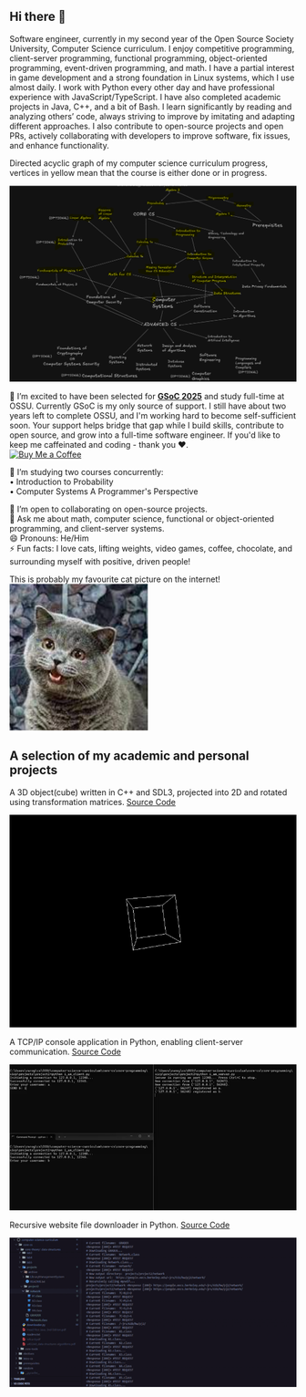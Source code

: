 <!--
**edcedcedcedc/edcedcedcedc** is a ✨ _special_ ✨ repository because its `README.md` (this file) appears on your GitHub profile.

Here are some ideas to get you started:
- 📫 How to reach me: [LinkedIn](https://www.linkedin.com/in/androranogajec/) or [email](mailto:ranogaet@gmail.com).
- 🔭 I’m currently working on ...
- 🌱 I’m currently learning ...
- 👯 I’m looking to collaborate on ...
- 🤔 I’m looking for help with ...
- 💬 Ask me about ...
- 📫 How to reach me: ...
- 😄 Pronouns: ...
- ⚡ Fun fact: ...
-->

## Hi there 👋  

Software engineer, currently in my second year of the Open Source Society University, Computer Science curriculum. I enjoy competitive programming, client-server programming, functional programming, object-oriented programming, event-driven programming, and math. I have a partial interest in game development and a strong foundation in Linux systems, which I use almost daily. I work with Python every other day and have professional experience with JavaScript/TypeScript. I have also completed academic projects in Java, C++, and a bit of Bash. I learn significantly by reading and analyzing others’ code, always striving to improve by imitating and adapting different approaches. I also contribute to open-source projects and open PRs, actively collaborating with developers to improve software, fix issues, and enhance functionality.

Directed acyclic graph of my computer science curriculum progress, vertices in yellow mean that the course is either done or in progress.

![image](dag090825.png)

🔭 I’m excited to have been selected for [**GSoC 2025**](https://summerofcode.withgoogle.com/programs/2025/projects/RTuXxB1k) and study full-time at OSSU. Currently GSoC is my only source of support.
I still have about two years left to complete OSSU, and I'm working hard to become self-sufficient soon. Your support helps bridge that gap while I build skills, contribute to open source, and grow into a full-time software engineer. If you'd like to keep me caffeinated and coding - thank you ❤️. <br>
[![Buy Me a Coffee](https://www.buymeacoffee.com/assets/img/custom_images/yellow_img.png)](https://www.buymeacoffee.com/androranogajec)

🌱 I’m studying two courses concurrently:  
• Introduction to Probability <br>
• Computer Systems A Programmer's Perspective 

👯 I’m open to collaborating on open-source projects.  
💬 Ask me about math, computer science, functional or object-oriented programming, and client-server systems.  
😄 Pronouns: He/Him  
⚡ Fun facts: I love cats, lifting weights, video games, coffee, chocolate, and surrounding myself with positive, driven people!

  This is probably my favourite cat picture on the internet!<br>
  ![image](cs50cat.png)<br>

  ## A selection of my academic and personal projects
  A 3D object(cube) written in C++ and SDL3, projected into 2D and rotated using transformation matrices. [Source Code](https://github.com/edcedcedcedc/computer-science-curriculum-ossu/tree/master/advanced-cs/advanced-math/linear-algebra/spinningCube)

  ![spinningcube](spinningcube.gif)<br>

  A TCP/IP console application in Python, enabling client-server communication. [Source Code](https://github.com/edcedcedcedc/computer-science-curriculum-ossu/tree/master/core-cs/core-programming/sicp/projects/project2)<br>
  
  ![tcp](tcp1.gif)<br>

   Recursive website file downloader in Python. [Source Code](https://github.com/edcedcedcedc/computer-science-curriculum-ossu/tree/master/core-cs/core-theory/data-structures/projects/download)<br>
  
  ![tcp](downloader111.gif)<br>

